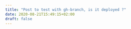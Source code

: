 ```yaml
---
title: "Post to test with gh-branch, is it deployed ?"
date: 2020-08-21T15:49:15+02:00
draft: false
---
```

